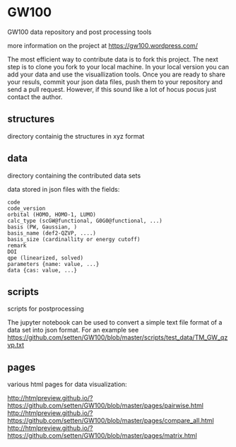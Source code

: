 # GW100
GW100 data repository and post processing tools

more information on the project at https://gw100.wordpress.com/

The most efficient way to contribute data is to fork this project. The next step is to clone you fork to your local machine. In your local version you can add your data and use the visuallization tools. Once you are ready to share your resuls, commit your json data files, push them to your repository and send a pull request. However, if this sound like a lot of hocus pocus just contact the author.

structures
----------
directory containig the structures in xyz format

data
----
directory containing the contributed data sets

data stored in json files with the fields:
```
code 
code_version
orbital (HOMO, HOMO-1, LUMO)
calc_type (scGW@functional, G0G0@functional, ...)
basis (PW, Gaussian, )
basis_name (def2-QZVP, ....)
basis_size (cardinallity or energy cutoff)
remark
DOI
qpe (linearized, solved)
parameters {name: value, ...}
data {cas: value, ...}
```

scripts
-------
scripts for postprocessing

The jupyter notebook can be used to convert a simple text file format of a data set into json format. For an example see
https://github.com/setten/GW100/blob/master/scripts/test_data/TM_GW_qzvp.txt

pages
-----
various html pages for data visualization:

http://htmlpreview.github.io/?https://github.com/setten/GW100/blob/master/pages/pairwise.html
http://htmlpreview.github.io/?https://github.com/setten/GW100/blob/master/pages/compare_all.html
http://htmlpreview.github.io/?https://github.com/setten/GW100/blob/master/pages/matrix.html
